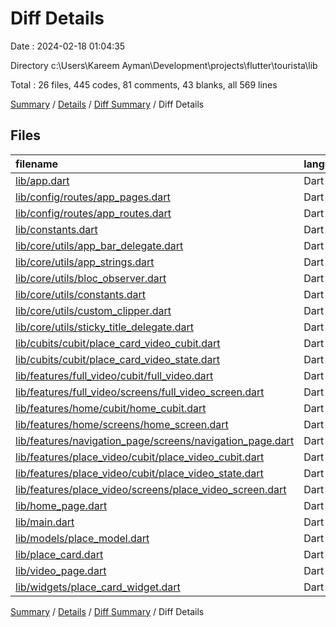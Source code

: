 # Diff Details

Date : 2024-02-18 01:04:35

Directory c:\\Users\\Kareem Ayman\\Development\\projects\\flutter\\tourista\\lib

Total : 26 files,  445 codes, 81 comments, 43 blanks, all 569 lines

[Summary](results.md) / [Details](details.md) / [Diff Summary](diff.md) / Diff Details

## Files
| filename | language | code | comment | blank | total |
| :--- | :--- | ---: | ---: | ---: | ---: |
| [lib/app.dart](/lib/app.dart) | Dart | 21 | 0 | 3 | 24 |
| [lib/config/routes/app_pages.dart](/lib/config/routes/app_pages.dart) | Dart | 65 | 3 | 5 | 73 |
| [lib/config/routes/app_routes.dart](/lib/config/routes/app_routes.dart) | Dart | 6 | 0 | 1 | 7 |
| [lib/constants.dart](/lib/constants.dart) | Dart | -7 | 0 | -2 | -9 |
| [lib/core/utils/app_bar_delegate.dart](/lib/core/utils/app_bar_delegate.dart) | Dart | 127 | 53 | 10 | 190 |
| [lib/core/utils/app_strings.dart](/lib/core/utils/app_strings.dart) | Dart | 4 | 2 | 2 | 8 |
| [lib/core/utils/bloc_observer.dart](/lib/core/utils/bloc_observer.dart) | Dart | 37 | 4 | 9 | 50 |
| [lib/core/utils/constants.dart](/lib/core/utils/constants.dart) | Dart | 98 | 2 | 3 | 103 |
| [lib/core/utils/custom_clipper.dart](/lib/core/utils/custom_clipper.dart) | Dart | 16 | 0 | 3 | 19 |
| [lib/core/utils/sticky_title_delegate.dart](/lib/core/utils/sticky_title_delegate.dart) | Dart | 28 | 0 | 6 | 34 |
| [lib/cubits/cubit/place_card_video_cubit.dart](/lib/cubits/cubit/place_card_video_cubit.dart) | Dart | -31 | 0 | -9 | -40 |
| [lib/cubits/cubit/place_card_video_state.dart](/lib/cubits/cubit/place_card_video_state.dart) | Dart | -11 | 0 | -8 | -19 |
| [lib/features/full_video/cubit/full_video.dart](/lib/features/full_video/cubit/full_video.dart) | Dart | 23 | 0 | 5 | 28 |
| [lib/features/full_video/screens/full_video_screen.dart](/lib/features/full_video/screens/full_video_screen.dart) | Dart | 58 | 4 | 4 | 66 |
| [lib/features/home/cubit/home_cubit.dart](/lib/features/home/cubit/home_cubit.dart) | Dart | 28 | 1 | 8 | 37 |
| [lib/features/home/screens/home_screen.dart](/lib/features/home/screens/home_screen.dart) | Dart | 131 | 0 | 3 | 134 |
| [lib/features/navigation_page/screens/navigation_page.dart](/lib/features/navigation_page/screens/navigation_page.dart) | Dart | 69 | 0 | 4 | 73 |
| [lib/features/place_video/cubit/place_video_cubit.dart](/lib/features/place_video/cubit/place_video_cubit.dart) | Dart | 64 | 8 | 13 | 85 |
| [lib/features/place_video/cubit/place_video_state.dart](/lib/features/place_video/cubit/place_video_state.dart) | Dart | 13 | 0 | 11 | 24 |
| [lib/features/place_video/screens/place_video_screen.dart](/lib/features/place_video/screens/place_video_screen.dart) | Dart | 21 | 0 | 5 | 26 |
| [lib/home_page.dart](/lib/home_page.dart) | Dart | -153 | 0 | -11 | -164 |
| [lib/main.dart](/lib/main.dart) | Dart | -19 | 0 | -2 | -21 |
| [lib/models/place_model.dart](/lib/models/place_model.dart) | Dart | 17 | 0 | 2 | 19 |
| [lib/place_card.dart](/lib/place_card.dart) | Dart | -185 | 0 | -18 | -203 |
| [lib/video_page.dart](/lib/video_page.dart) | Dart | -72 | 0 | -9 | -81 |
| [lib/widgets/place_card_widget.dart](/lib/widgets/place_card_widget.dart) | Dart | 97 | 4 | 5 | 106 |

[Summary](results.md) / [Details](details.md) / [Diff Summary](diff.md) / Diff Details
